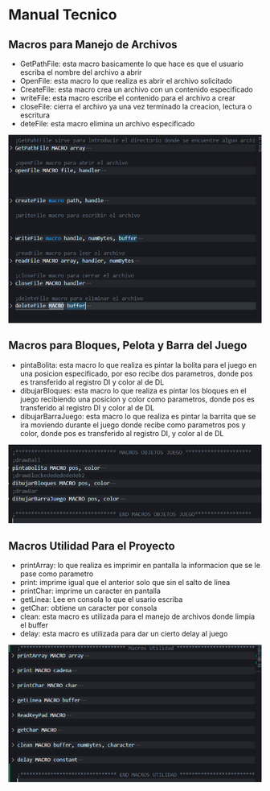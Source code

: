 # Manual Tecnico

## Macros para Manejo de Archivos

* GetPathFile: esta macro basicamente lo que hace es que el usuario escriba el nombre del archivo a abrir
* OpenFile: esta macro lo que realiza es abrir el archivo solicitado
* CreateFile: esta macro crea un archivo con un contenido especificado
* writeFile: esta macro escribe el contenido para el archivo a crear
* closeFile: cierra el archivo ya una vez terminado la creacion, lectura o escritura
* deteFile: esta macro elimina un archivo especificado

![Image Info](./images/tecnico/1.PNG)

## Macros para Bloques, Pelota y Barra del Juego
* pintaBolita: esta macro lo que realiza es pintar la bolita para el juego en una posicion especificado, por eso recibe dos parametros, donde pos es transferido al registro DI y color al de DL
* dibujarBloques: esta macro lo que realiza es pintar los bloques en el juego recibiendo una posicion y color como parametros, donde pos es transferido al registro DI y color al de DL 
* dibujarBarraJuego: esta macro lo que realiza es pintar la barrita que se ira moviendo durante el juego donde recibe como parametros pos y color, donde pos es transferido al registro DI, y color al de DL 
   
![Image Info](./images/tecnico/2.PNG)

## Macros Utilidad Para el Proyecto
* printArray: lo que realiza es imprimir en pantalla la informacion que se le pase como parametro
* print: imprime igual que el anterior solo que sin el salto de linea
* printChar: imprime un caracter en pantalla
* getLinea: Lee en consola lo que el usario escriba
* getChar: obtiene un caracter por consola
* clean: esta macro es utilizada para el manejo de archivos donde limpia el buffer
* delay: esta macro es utilizada para dar un cierto delay al juego 

![Image Info](./images/tecnico/3.PNG)

